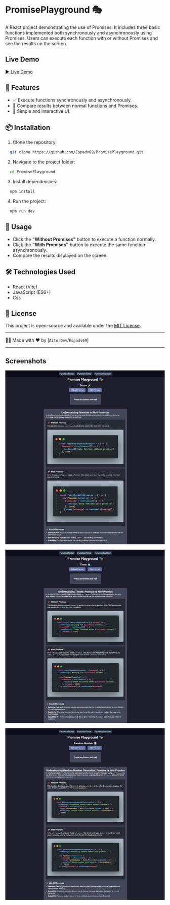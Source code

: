 # PromisePlayground 🎭

A React project demonstrating the use of Promises. It includes three basic functions implemented both synchronously and asynchronously using Promises. Users can execute each function with or without Promises and see the results on the screen.

## Live Demo
[▶ Live Demo](https://promiseplayground.netlify.app/)

## 🚀 Features

- ✅ Execute functions synchronously and asynchronously.
- 🔄 Compare results between normal functions and Promises.
- 🎨 Simple and interactive UI.

## 📦 Installation

1. Clone the repository:

```sh
  git clone https://github.com/Espadv69/PromisePlayground.git
```

2. Navigate to the project folder:

```sh
  cd PromisePlayground
```

3. Install dependencies:

```sh
  npm install
```

4. Run the project:

```sh
  npm run dev
```

## 📌 Usage

- Click the **"Without Promises"** button to execute a function normally.
- Click the **"With Promises"** button to execute the same function asynchronously.
- Compare the results displayed on the screen.

## 🛠️ Technologies Used

- React (Vite)
- JavaScript (ES6+)
- Css

## 📜 License

This project is open-source and available under the
[MIT License](https://opensource.org/license/mit).

---

👨‍💻 Made with ❤️ by [`AitorDev`/`Espadv69`]

---

## Screenshots

![Screenshot Function Tester](./public/images/screenshot-Tester.png)

![Screenshot Function Timer](./public/images/screenshot-timer.png)

![Screenshot Function Random](./public/images/screenshot-random.png)
